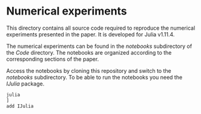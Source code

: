 # Numerical experiments

This directory contains all source code required to reproduce the numerical experiments presented in the paper. It is developed for Julia v1.11.4.

The numerical experiments can be found in the _notebooks_ subdirectory of the _Code_ directory. 
The notebooks are organized according to the corresponding sections of the paper.

Access the notebooks by cloning this repository and switch to the _notebooks_ subdirectory. 
To be able to run the notebooks you need the _IJulia_ package.

```julia
julia
]
add IJulia
```

